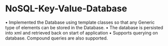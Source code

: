 # NoSQL-Key-Value-Database
•	Implemented the Database using template classes so that any Generic type of elements can be stored in the Database.
•	The database is persisted into xml and retrieved back on start of application
•	Supports querying on database. Compound queries are also supported.

